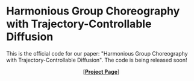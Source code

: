 # Harmonious Group Choreography with Trajectory-Controllable Diffusion
This is the official code for our paper: "Harmonious Group Choreography with Trajectory-Controllable Diffusion". 
The code is being released soon!

<p align="center">
[<a href="https://wanluzhu.github.io/"><strong>Project Page</strong></a>]
</p>

